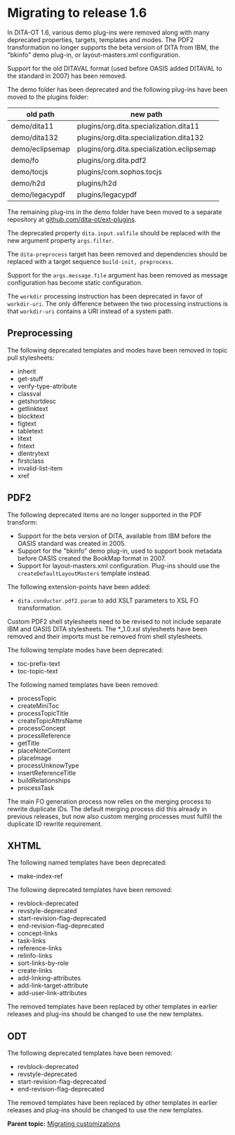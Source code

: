 # Migrating to release 1.6

In DITA-OT 1.6, various demo plug-ins were removed along with many deprecated properties, targets, templates and modes. The PDF2 transformation no longer supports the beta version of DITA from IBM, the "bkinfo" demo plug-in, or layout-masters.xml configuration.

Support for the old DITAVAL format \(used before OASIS added DITAVAL to the standard in 2007\) has been removed.

The demo folder has been deprecated and the following plug-ins have been moved to the plugins folder:

|old path|new path|
|--------|--------|
|demo/dita11|plugins/org.dita.specialization.dita11|
|demo/dita132|plugins/org.dita.specialization.dita132|
|demo/eclipsemap|plugins/org.dita.specialization.eclipsemap|
|demo/fo|plugins/org.dita.pdf2|
|demo/tocjs|plugins/com.sophos.tocjs|
|demo/h2d|plugins/h2d|
|demo/legacypdf|plugins/legacypdf|

The remaining plug-ins in the demo folder have been moved to a separate repository at [github.com/dita-ot/ext-plugins](https://github.com/dita-ot/ext-plugins).

The deprecated property `dita.input.valfile` should be replaced with the new argument property `args.filter`.

The `dita-preprocess` target has been removed and dependencies should be replaced with a target sequence `build-init, preprocess`.

Support for the `args.message.file` argument has been removed as message configuration has become static configuration.

The `workdir` processing instruction has been deprecated in favor of `workdir-uri`. The only difference between the two processing instructions is that `workdir-uri` contains a URI instead of a system path.

## Preprocessing

The following deprecated templates and modes have been removed in topic pull stylesheets:

-   inherit
-   get-stuff
-   verify-type-attribute
-   classval
-   getshortdesc
-   getlinktext
-   blocktext
-   figtext
-   tabletext
-   litext
-   fntext
-   dlentrytext
-   firstclass
-   invalid-list-item
-   xref

## PDF2

The following deprecated items are no longer supported in the PDF transform:

-   Support for the beta version of DITA, available from IBM before the OASIS standard was created in 2005.
-   Support for the "bkinfo" demo plug-in, used to support book metadata before OASIS created the BookMap format in 2007.
-   Support for layout-masters.xml configuration. Plug-ins should use the `createDefaultLayoutMasters` template instead.

The following extension-points have been added:

-   `dita.conductor.pdf2.param` to add XSLT parameters to XSL FO transformation.

Custom PDF2 shell stylesheets need to be revised to not include separate IBM and OASIS DITA stylesheets. The \*\_1.0.xsl stylesheets have been removed and their imports must be removed from shell stylesheets.

The following template modes have been deprecated:

-   toc-prefix-text
-   toc-topic-text

The following named templates have been removed:

-   processTopic
-   createMiniToc
-   processTopicTitle
-   createTopicAttrsName
-   processConcept
-   processReference
-   getTitle
-   placeNoteContent
-   placeImage
-   processUnknowType
-   insertReferenceTitle
-   buildRelationships
-   processTask

The main FO generation process now relies on the merging process to rewrite duplicate IDs. The default merging process did this already in previous releases, but now also custom merging processes must fulfill the duplicate ID rewrite requirement.

## XHTML

The following named templates have been deprecated:

-   make-index-ref

The following deprecated templates have been removed:

-   revblock-deprecated
-   revstyle-deprecated
-   start-revision-flag-deprecated
-   end-revision-flag-deprecated
-   concept-links
-   task-links
-   reference-links
-   relinfo-links
-   sort-links-by-role
-   create-links
-   add-linking-attributes
-   add-link-target-attribute
-   add-user-link-attributes

The removed templates have been replaced by other templates in earlier releases and plug-ins should be changed to use the new templates.

## ODT

The following deprecated templates have been removed:

-   revblock-deprecated
-   revstyle-deprecated
-   start-revision-flag-deprecated
-   end-revision-flag-deprecated

The removed templates have been replaced by other templates in earlier releases and plug-ins should be changed to use the new templates.

**Parent topic:** [Migrating customizations](../topics/migration.md)

